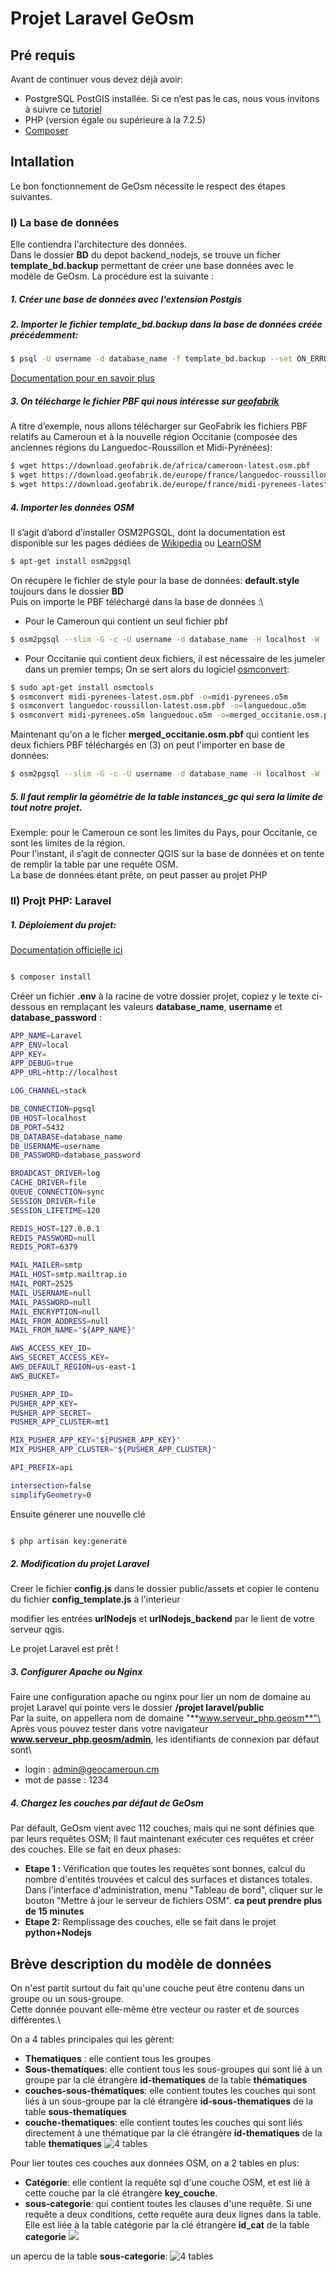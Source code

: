 # Projet Laravel GeOsm

## Pré requis

Avant de continuer vous devez déjà avoir:

-   PostgreSQL PostGIS installée. Si ce n’est pas le cas, nous vous invitons à suivre ce [tutoriel](https://learnosm.org/it/osm-data/setting-up-postgresql/)
-   PHP (version égale ou supérieure à la 7.2.5)
-   [Composer](https://getcomposer.org/)

## Intallation

Le bon fonctionnement de GeOsm nécessite le respect des étapes suivantes.

### I) La base de données

Elle contiendra l'architecture des données. \
Dans le dossier **BD** du depot backend_nodejs, se trouve un ficher **template_bd.backup** permettant de créer une base données avec le modèle de GeOsm.
La procédure est la suivante :

##### 1. Créer une base de données avec l'extension Postgis

##### 2. Importer le fichier **template_bd.backup** dans la base de données créée précédemment:

```sh
$ psql -U username -d database_name -f template_bd.backup --set ON_ERROR_STOP=on
```

[Documentation pour en savoir plus](http://www.postgresqltutorial.com/postgresql-restore-database/)

##### 3. On télécharge le fichier PBF qui nous intéresse sur [geofabrik](http://download.geofabrik.de/)

A titre d’exemple, nous allons télécharger sur GeoFabrik les fichiers PBF relatifs au Cameroun et à la nouvelle région Occitanie (composée des anciennes régions du Languedoc-Roussillon et Midi-Pyrénées):

```sh
$ wget https://download.geofabrik.de/africa/cameroon-latest.osm.pbf
$ wget https://download.geofabrik.de/europe/france/languedoc-roussillon-latest.osm.pbf
$ wget https://download.geofabrik.de/europe/france/midi-pyrenees-latest.osm.pbf
```

##### 4. Importer les données OSM

Il s’agit d’abord d’installer OSM2PGSQL, dont la documentation est disponible sur les pages dédiées de [Wikipedia](https://wiki.openstreetmap.org/wiki/Osm2pgsql) ou [LearnOSM](https://learnosm.org/en/osm-data/osm2pgsql/)

```sh
$ apt-get install osm2pgsql
```

On récupère le fichier de style pour la base de données: **default.style** toujours dans le dossier **BD** \
Puis on importe le PBF téléchargé dans la base de données :\

-   Pour le Cameroun qui contient un seul fichier pbf

```sh
$ osm2pgsql --slim -G -c -U username -d database_name -H localhost -W --hstore-all -S default.style cameroon-latest.osm.pbf
```

-   Pour Occitanie qui contient deux fichiers, il est nécessaire de les jumeler dans un premier temps; On se sert alors du logiciel [osmconvert](https://wiki.openstreetmap.org/wiki/Osmconvert):

```sh
$ sudo apt-get install osmctools
$ osmconvert midi-pyrenees-latest.osm.pbf -o=midi-pyrenees.o5m
$ osmconvert languedoc-roussillon-latest.osm.pbf -o=languedouc.o5m
$ osmconvert midi-pyrenees.o5m languedouc.o5m -o=merged_occitanie.osm.pbf
```

Maintenant qu'on a le ficher **merged_occitanie.osm.pbf** qui contient les deux fichiers PBF téléchargés en (3) on peut l'importer en base de données:

```sh
$ osm2pgsql --slim -G -c -U username -d database_name -H localhost -W --hstore-all -S default.style merged_occitanie.osm.pbf
```

##### 5. Il faut remplir la géométrie de la table **instances_gc** qui sera la limite de tout notre projet.

Exemple: pour le Cameroun ce sont les limites du Pays, pour Occitanie, ce sont les limites de la région.\
Pour l'instant, il s’agit de connecter QGIS sur la base de données et on tente de remplir la table par une requête OSM. \
La base de données étant prête, on peut passer au projet PHP

### II) Projt PHP: Laravel

##### 1. Déploiement du projet:

[Documentation officielle ici](https://laravel.com/docs/7.x)

```sh

$ composer install
```

Créer un fichier **.env** à la racine de votre dossier projet, copiez y le texte ci-dessous en remplaçant les valeurs **database_name**, **username** et **database_password** :

```sh
APP_NAME=Laravel
APP_ENV=local
APP_KEY=
APP_DEBUG=true
APP_URL=http://localhost

LOG_CHANNEL=stack

DB_CONNECTION=pgsql
DB_HOST=localhost
DB_PORT=5432
DB_DATABASE=database_name
DB_USERNAME=username
DB_PASSWORD=database_password

BROADCAST_DRIVER=log
CACHE_DRIVER=file
QUEUE_CONNECTION=sync
SESSION_DRIVER=file
SESSION_LIFETIME=120

REDIS_HOST=127.0.0.1
REDIS_PASSWORD=null
REDIS_PORT=6379

MAIL_MAILER=smtp
MAIL_HOST=smtp.mailtrap.io
MAIL_PORT=2525
MAIL_USERNAME=null
MAIL_PASSWORD=null
MAIL_ENCRYPTION=null
MAIL_FROM_ADDRESS=null
MAIL_FROM_NAME="${APP_NAME}"

AWS_ACCESS_KEY_ID=
AWS_SECRET_ACCESS_KEY=
AWS_DEFAULT_REGION=us-east-1
AWS_BUCKET=

PUSHER_APP_ID=
PUSHER_APP_KEY=
PUSHER_APP_SECRET=
PUSHER_APP_CLUSTER=mt1

MIX_PUSHER_APP_KEY="${PUSHER_APP_KEY}"
MIX_PUSHER_APP_CLUSTER="${PUSHER_APP_CLUSTER}"

API_PREFIX=api

intersection=false
simplifyGeometry=0

```

Ensuite génerer une nouvelle clé

```sh

$ php artisan key:generate
```

##### 2. Modification du projet Laravel

Creer le fichier **config.js** dans le dossier public/assets et copier le contenu du fichier **config_template.js** à l'interieur

modifier les entrées **urlNodejs** et **urlNodejs_backend** par le lient de votre serveur qgis.

Le projet Laravel est prêt !

##### 3. Configurer Apache ou Nginx

Faire une configuration apache ou nginx pour lier un nom de domaine au projet Laravel qui pointe vers le dossier **/projet laravel/public** \
Par la suite, on appellera nom de domaine "**www.serveur_php.geosm**"\
Après vous pouvez tester dans votre navigateur **www.serveur_php.geosm/admin**, les identifiants de connexion par défaut sont\

-   login : admin@geocameroun.cm
-   mot de passe : 1234

##### 4. Chargez les couches par défaut de GeOsm

Par défault, GeOsm vient avec 112 couches, mais qui ne sont définies que par leurs requêtes OSM; Il faut maintenant exécuter ces requêtes et créer des couches. Elle se fait en deux phases:

-   **Etape 1 :** Vérification que toutes les requêtes sont bonnes, calcul du nombre d'entités trouvées et calcul des surfaces et distances totales.\
    Dans l'interface d'administration, menu "Tableau de bord", cliquer sur le bouton "Mettre à jour le serveur de fichiers OSM". **ca peut prendre plus de 15 minutes**
-   **Etape 2:** Remplissage des couches, elle se fait dans le projet **python+Nodejs**

## Brève description du modèle de données

On n'est partit surtout du fait qu'une couche peut être contenu dans un groupe ou un sous-groupe.\
Cette donnée pouvant elle-même ètre vecteur ou raster et de sources différentes.\

On a 4 tables principales qui les gèrent:

-   **Thematiques** : elle contient tous les groupes
-   **Sous-thematiques**: elle contient tous les sous-groupes qui sont lié à un groupe par la clé étrangère **id-thematiques** de la table **thématiques**
-   **couches-sous-thématiques**: elle contient toutes les couches qui sont liés à un sous-groupe par la clé étrangère **id-sous-thematiques** de la table **sous-thematiques**
-   **couche-thematiques**: elle contient toutes les couches qui sont liés directement à une thématique par la clé étrangère **id-thematiques** de la table **thematiques**
    ![4 tables](https://raw.githubusercontent.com/GeoOSM/GeoOSM_Backend/master/thematiques.PNG)

Pour lier toutes ces couches aux données OSM, on a 2 tables en plus:

-   **Catégorie**: elle contient la requête sql d'une couche OSM, et est lié à cette couche par la clé étrangère **key_couche**.
-   **sous-categorie**: qui contient toutes les clauses d'une requête. Si une requête a deux conditions, cette requête aura deux lignes dans la table. Elle est liée à la table catégorie par la clé étrangère **id_cat** de la table **categorie**
    ![](https://raw.githubusercontent.com/GeoOSM/GeoOSM_Backend/master/osm.PNG)

un apercu de la table **sous-categorie**:
![4 tables](https://raw.githubusercontent.com/GeoOSM/GeoOSM_Backend/master/requete.PNG)
